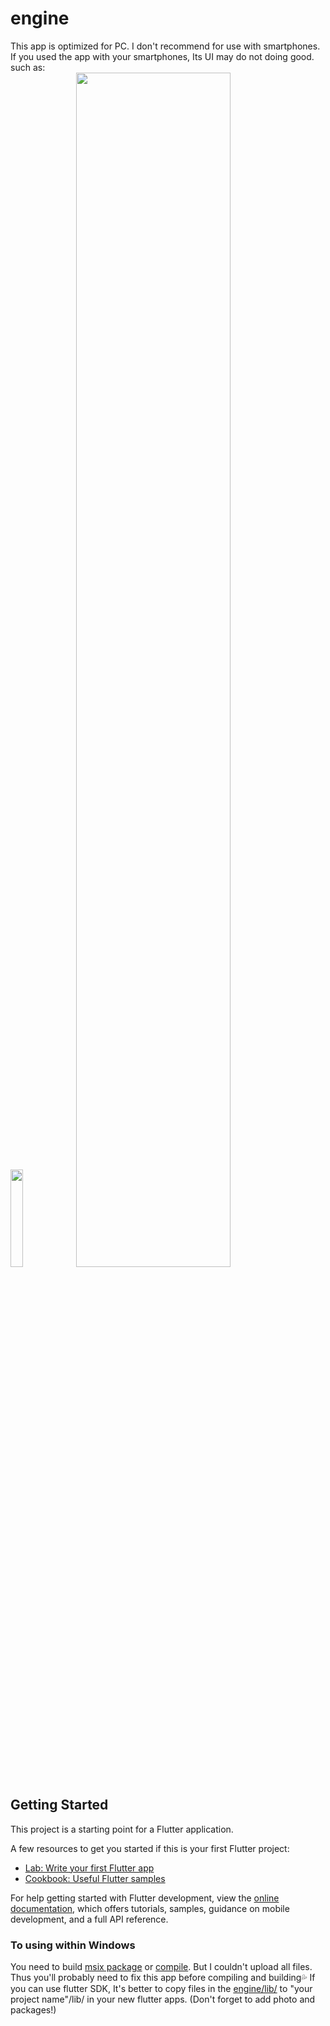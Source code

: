 # engine

This app is optimized for PC. I don't recommend for use with smartphones. If you used the app with your smartphones, Its UI may do not doing good.  
such as:  
<img src="https://user-images.githubusercontent.com/104769416/216246452-def96b91-2a28-4a4f-8008-dfca017b538c.png" width="20%">
<img src="https://user-images.githubusercontent.com/104769416/216247762-86f85ac1-b686-4ab8-a77b-8ab3bea0f265.png" width="70%">

## Getting Started

This project is a starting point for a Flutter application.

A few resources to get you started if this is your first Flutter project:

- [Lab: Write your first Flutter app](https://docs.flutter.dev/get-started/codelab)
- [Cookbook: Useful Flutter samples](https://docs.flutter.dev/cookbook)

For help getting started with Flutter development, view the
[online documentation](https://docs.flutter.dev/), which offers tutorials,
samples, guidance on mobile development, and a full API reference.

### To using within Windows
You need to build [msix package](https://pub.dev/packages/msix) or [compile](https://docs.flutter.dev/development/platform-integration/windows/building). But I couldn't upload all files. Thus you'll probably need to fix this app before compiling and building💦
If you can use flutter SDK, It's better to copy files in the [engine/lib/](https://github.com/ArabianCIF/engine/tree/master/lib) to "your project name"/lib/ in your new flutter apps.
(Don't forget to add photo and packages!)
